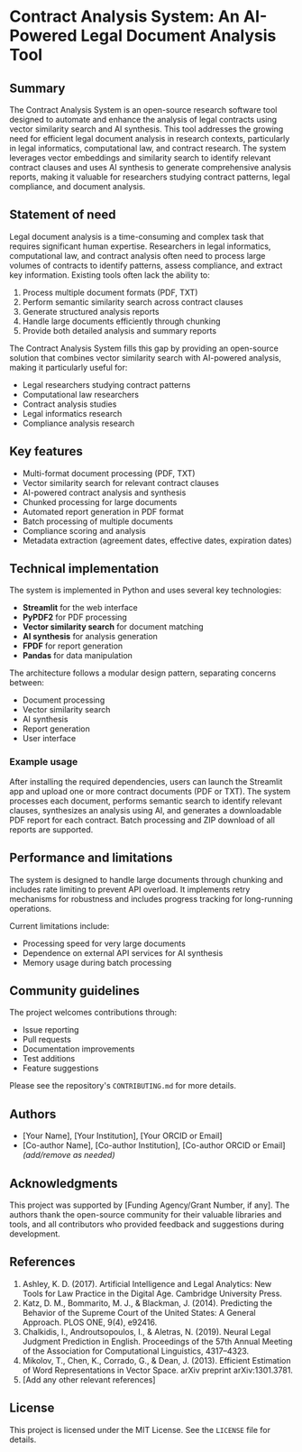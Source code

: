 # Contract Analysis System: An AI-Powered Legal Document Analysis Tool

## Summary

The Contract Analysis System is an open-source research software tool designed to automate and enhance the analysis of legal contracts using vector similarity search and AI synthesis. This tool addresses the growing need for efficient legal document analysis in research contexts, particularly in legal informatics, computational law, and contract research. The system leverages vector embeddings and similarity search to identify relevant contract clauses and uses AI synthesis to generate comprehensive analysis reports, making it valuable for researchers studying contract patterns, legal compliance, and document analysis.

## Statement of need

Legal document analysis is a time-consuming and complex task that requires significant human expertise. Researchers in legal informatics, computational law, and contract analysis often need to process large volumes of contracts to identify patterns, assess compliance, and extract key information. Existing tools often lack the ability to:

1. Process multiple document formats (PDF, TXT)
2. Perform semantic similarity search across contract clauses
3. Generate structured analysis reports
4. Handle large documents efficiently through chunking
5. Provide both detailed analysis and summary reports

The Contract Analysis System fills this gap by providing an open-source solution that combines vector similarity search with AI-powered analysis, making it particularly useful for:

- Legal researchers studying contract patterns
- Computational law researchers
- Contract analysis studies
- Legal informatics research
- Compliance analysis research

## Key features

- Multi-format document processing (PDF, TXT)
- Vector similarity search for relevant contract clauses
- AI-powered contract analysis and synthesis
- Chunked processing for large documents
- Automated report generation in PDF format
- Batch processing of multiple documents
- Compliance scoring and analysis
- Metadata extraction (agreement dates, effective dates, expiration dates)

## Technical implementation

The system is implemented in Python and uses several key technologies:

- **Streamlit** for the web interface
- **PyPDF2** for PDF processing
- **Vector similarity search** for document matching
- **AI synthesis** for analysis generation
- **FPDF** for report generation
- **Pandas** for data manipulation

The architecture follows a modular design pattern, separating concerns between:

- Document processing
- Vector similarity search
- AI synthesis
- Report generation
- User interface

### Example usage

After installing the required dependencies, users can launch the Streamlit app and upload one or more contract documents (PDF or TXT). The system processes each document, performs semantic search to identify relevant clauses, synthesizes an analysis using AI, and generates a downloadable PDF report for each contract. Batch processing and ZIP download of all reports are supported.

## Performance and limitations

The system is designed to handle large documents through chunking and includes rate limiting to prevent API overload. It implements retry mechanisms for robustness and includes progress tracking for long-running operations.

Current limitations include:

- Processing speed for very large documents
- Dependence on external API services for AI synthesis
- Memory usage during batch processing

## Community guidelines

The project welcomes contributions through:

- Issue reporting
- Pull requests
- Documentation improvements
- Test additions
- Feature suggestions

Please see the repository's `CONTRIBUTING.md` for more details.

## Authors

- [Your Name], [Your Institution], [Your ORCID or Email]
- [Co-author Name], [Co-author Institution], [Co-author ORCID or Email] _(add/remove as needed)_

## Acknowledgments

This project was supported by [Funding Agency/Grant Number, if any]. The authors thank the open-source community for their valuable libraries and tools, and all contributors who provided feedback and suggestions during development.

## References

1. Ashley, K. D. (2017). Artificial Intelligence and Legal Analytics: New Tools for Law Practice in the Digital Age. Cambridge University Press.
2. Katz, D. M., Bommarito, M. J., & Blackman, J. (2014). Predicting the Behavior of the Supreme Court of the United States: A General Approach. PLOS ONE, 9(4), e92416.
3. Chalkidis, I., Androutsopoulos, I., & Aletras, N. (2019). Neural Legal Judgment Prediction in English. Proceedings of the 57th Annual Meeting of the Association for Computational Linguistics, 4317–4323.
4. Mikolov, T., Chen, K., Corrado, G., & Dean, J. (2013). Efficient Estimation of Word Representations in Vector Space. arXiv preprint arXiv:1301.3781.
5. [Add any other relevant references]

## License

This project is licensed under the MIT License. See the `LICENSE` file for details.
